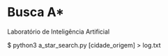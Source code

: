 # Busca A*
Laboratório de Inteligência Artificial

$ python3 a_star_search.py [cidade_origem] > log.txt
